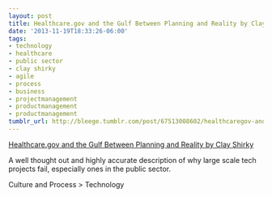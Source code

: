 ```yaml
---
layout: post
title: Healthcare.gov and the Gulf Between Planning and Reality by Clay Shirky
date: '2013-11-19T18:33:26-06:00'
tags:
- technology
- healthcare
- public sector
- clay shirky
- agile
- process
- business
- projectmanagement
- productmanagement
- productmanagement
tumblr_url: http://bleege.tumblr.com/post/67513008602/healthcaregov-and-the-gulf-between-planning-and
---
```


[Healthcare.gov and the Gulf Between Planning and Reality by Clay Shirky](http://www.shirky.com/weblog/2013/11/healthcare-gov-and-the-gulf-between-planning-and-reality/)

<!--excerpt.start-->
A well thought out and highly accurate description of why large scale tech projects fail, especially ones in the public sector.
<!--excerpt.end-->

Culture and Process > Technology

